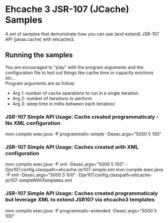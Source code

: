 # Ehcache 3 JSR-107 (JCache) Samples

A set of samples that demonstrate how you can use (and extend) JSR-107 API (javax.cache) with ehcache3.
  
## Running the samples

You are encouraged to "play" with the program arguments and the configuration file to test out things like cache time or capacity evictions etc...  
Program arguments are as follow:
- Arg 1: number of cache operations to run in a single iteration.
- Arg 2: number of iterations to perform.
- Arg 3: sleep time in millis between each iteration/
 
### JSR-107 Simple API Usage: Cache created programmaticaly - No XML configuration
 
 mvn compile exec:java -P programmatic-simple -Dexec.args="5000 5 100"
 
### JSR-107 Simple API Usage: Caches created with XML configuration

 mvn compile exec:java -P xml -Dexec.args="5000 5 100" -Djsr107.config.classpath=ehcache-jsr107-simple.xml
 mvn compile exec:java -P xml -Dexec.args="5000 5 100" -Djsr107.config.classpath=ehcache-jsr107-simpleWithTemplates.xml

### JSR-107 Simple API Usage: Caches created programmaticaly but leverage XML to extend JSR107 via ehcache3 templates

 mvn compile exec:java -P programmatic-extended -Dexec.args="5000 5 100"
